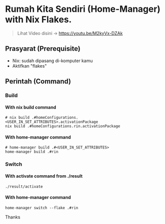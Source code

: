 # Rumah Kita Sendiri (Home-Manager) with Nix Flakes.

> Lihat Video disini -> https://youtu.be/M2kyVx-DZAk 

## Prasyarat (Prerequisite)
* Nix: sudah dipasang di-komputer kamu
* Aktifkan "flakes"

## Perintah (Command)

### Build 

#### With nix build command

```console
# nix build .#homeConfigurations.<USER_IN_SET_ATTRIBUTES>.activationPackage
nix build .#homeConfigurations.rin.activationPackage
```

#### With home-manager command

```console
# home-manager build .#<USER_IN_SET_ATTRIBUTES>
home-manager build .#rin
```

### Switch

#### With activate command from ./result

```console
./result/activate
```

#### With home-manager command

```console
home-manager switch --flake .#rin
```

Thanks
